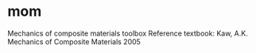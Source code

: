 # mom
Mechanics of composite materials toolbox 
Reference textbook: Kaw, A.K. Mechanics of Composite Materials 2005
